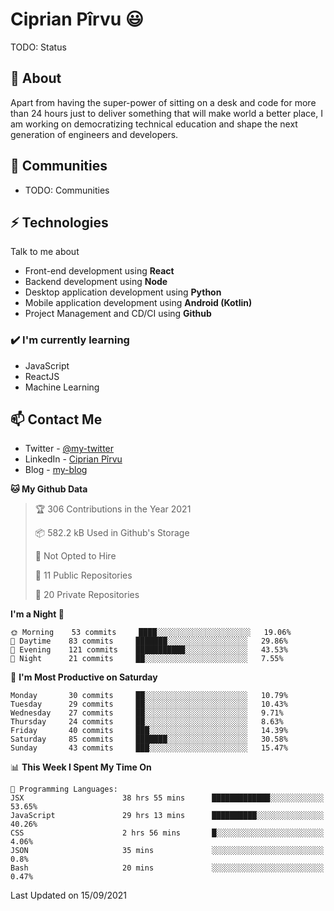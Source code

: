 # Ciprian Pîrvu 😃

TODO: Status

## 🧐 About

Apart from having the super-power of sitting on a desk and code for more than 24 hours just to deliver something that will make world a better place, I am working on democratizing technical education and shape the next generation of engineers and developers.

## 👯 Communities

-   TODO: Communities

## ⚡ Technologies

Talk to me about

-   Front-end development using **React**
-   Backend development using **Node**
-   Desktop application development using **Python**
-   Mobile application development using **Android (Kotlin)**
-   Project Management and CD/CI using **Github**

### ✔️ I'm currently learning

-   JavaScript
-   ReactJS
-   Machine Learning

## 📫 Contact Me

-   Twitter - [@my-twitter]()
-   LinkedIn - [Ciprian Pîrvu](https://www.linkedin.com/in/p%C3%AErvu-ciprian-cristian-4415991b1/)
-   Blog - [my-blog]()

<!--START_SECTION:waka-->
**🐱 My Github Data** 

> 🏆 306 Contributions in the Year 2021
 > 
> 📦 582.2 kB Used in Github's Storage 
 > 
> 🚫 Not Opted to Hire
 > 
> 📜 11 Public Repositories 
 > 
> 🔑 20 Private Repositories  
 > 
**I'm a Night 🦉** 

```text
🌞 Morning    53 commits     ████░░░░░░░░░░░░░░░░░░░░░   19.06% 
🌆 Daytime    83 commits     ███████░░░░░░░░░░░░░░░░░░   29.86% 
🌃 Evening    121 commits    ███████████░░░░░░░░░░░░░░   43.53% 
🌙 Night      21 commits     ██░░░░░░░░░░░░░░░░░░░░░░░   7.55%

```
📅 **I'm Most Productive on Saturday** 

```text
Monday       30 commits     ██░░░░░░░░░░░░░░░░░░░░░░░   10.79% 
Tuesday      29 commits     ██░░░░░░░░░░░░░░░░░░░░░░░   10.43% 
Wednesday    27 commits     ██░░░░░░░░░░░░░░░░░░░░░░░   9.71% 
Thursday     24 commits     ██░░░░░░░░░░░░░░░░░░░░░░░   8.63% 
Friday       40 commits     ███░░░░░░░░░░░░░░░░░░░░░░   14.39% 
Saturday     85 commits     ███████░░░░░░░░░░░░░░░░░░   30.58% 
Sunday       43 commits     ███░░░░░░░░░░░░░░░░░░░░░░   15.47%

```


📊 **This Week I Spent My Time On** 

```text
💬 Programming Languages: 
JSX                      38 hrs 55 mins      █████████████░░░░░░░░░░░░   53.65% 
JavaScript               29 hrs 13 mins      ██████████░░░░░░░░░░░░░░░   40.26% 
CSS                      2 hrs 56 mins       █░░░░░░░░░░░░░░░░░░░░░░░░   4.06% 
JSON                     35 mins             ░░░░░░░░░░░░░░░░░░░░░░░░░   0.8% 
Bash                     20 mins             ░░░░░░░░░░░░░░░░░░░░░░░░░   0.47%

```


 Last Updated on 15/09/2021
<!--END_SECTION:waka-->
